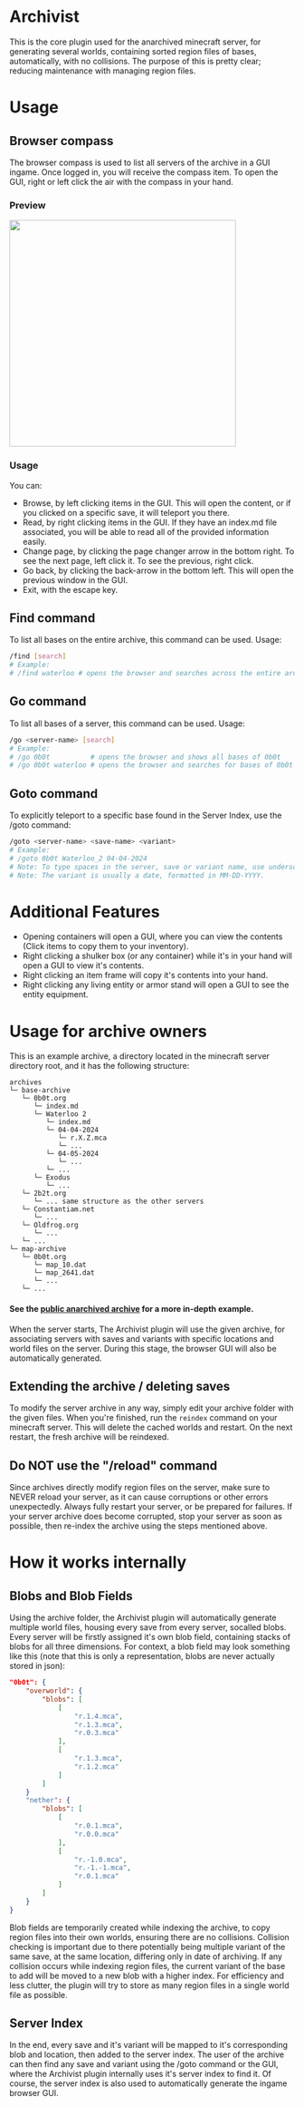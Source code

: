 # Archivist
This is the core plugin used for the anarchived minecraft server, for generating several worlds, containing sorted region files of bases, automatically, with no collisions.
The purpose of this is pretty clear; reducing maintenance with managing region files.

# Usage
## Browser compass
The browser compass is used to list all servers of the archive in a GUI ingame. Once logged in, you will receive the compass item. 
To open the GUI, right or left click the air with the compass in your hand.

### Preview
<img src="https://github.com/anarchived/archivist/assets/78901876/6a7c8317-e42c-423c-8e02-9809a3bd6432" width="400">

### Usage
You can:
- Browse, by left clicking items in the GUI. This will open the content, or if you clicked on a specific save, it will teleport you there.
- Read, by right clicking items in the GUI. If they have an index.md file associated, you will be able to read all of the provided information easily.
- Change page, by clicking the page changer arrow in the bottom right. To see the next page, left click it. To see the previous, right click.
- Go back, by clicking the back-arrow in the bottom left. This will open the previous window in the GUI.
- Exit, with the escape key.

## Find command
To list all bases on the entire archive, this command can be used. Usage:
```sh
/find [search]
# Example:
# /find waterloo # opens the browser and searches across the entire archive related to "waterloo"
```

## Go command
To list all bases of a server, this command can be used. Usage:
```sh
/go <server-name> [search]
# Example:
# /go 0b0t          # opens the browser and shows all bases of 0b0t
# /go 0b0t waterloo # opens the browser and searches for bases of 0b0t related to "waterloo"
```

## Goto command
To explicitly teleport to a specific base found in the Server Index, use the /goto command:
```sh
/goto <server-name> <save-name> <variant>
# Example:
# /goto 0b0t Waterloo_2 04-04-2024
# Note: To type spaces in the server, save or variant name, use underscores as a replacement.
# Note: The variant is usually a date, formatted in MM-DD-YYYY.
```

# Additional Features
- Opening containers will open a GUI, where you can view the contents (Click items to copy them to your inventory).
- Right clicking a shulker box (or any container) while it's in your hand will open a GUI to view it's contents.
- Right clicking an item frame will copy it's contents into your hand.
- Right clicking any living entity or armor stand will open a GUI to see the entity equipment.

# Usage for archive owners
This is an example archive, a directory located in the minecraft server directory root, and it has the following structure:
```
archives
└─ base-archive
   └─ 0b0t.org
      └─ index.md
      └─ Waterloo 2
         └─ index.md
         └─ 04-04-2024
            └─ r.X.Z.mca
            └─ ...
         └─ 04-05-2024
            └─ ...
         └─ ...
      └─ Exodus
         └─ ...
   └─ 2b2t.org
      └─ ... same structure as the other servers
   └─ Constantiam.net
      └─ ...
   └─ Oldfrog.org
      └─ ...
   └─ ...
└─ map-archive
   └─ 0b0t.org
      └─ map_10.dat
      └─ map_2641.dat
      └─ ...
   └─ ...
```
#### See the [public anarchived archive](https://github.com/anarchived/public-archive) for a more in-depth example.
When the server starts, The Archivist plugin will use the given archive, for 
associating servers with saves and variants with specific locations and world files on the server.
During this stage, the browser GUI will also be automatically generated.

## Extending the archive / deleting saves
To modify the server archive in any way, simply edit your archive folder with the given files.
When you're finished, run the `reindex` command on your minecraft server. This will delete the cached worlds and restart.
On the next restart, the fresh archive will be reindexed.

## Do NOT use the "/reload" command
Since archives directly modify region files on the server, make sure to NEVER reload your server, as it can cause corruptions or other
errors unexpectedly. Always fully restart your server, or be prepared for failures. If your server archive does become 
corrupted, stop your server as soon as possible, then re-index the archive using the steps mentioned above.

# How it works internally
## Blobs and Blob Fields
Using the archive folder, the Archivist plugin will automatically generate multiple world files, housing every save from every server, socalled blobs.
Every server will be firstly assigned it's own blob field, containing stacks of blobs for all three dimensions.
For context, a blob field may look something like this (note that this is only a representation, blobs are never actually stored in json):
```json
"0b0t": {
    "overworld": {
        "blobs": [
            [
                "r.1.4.mca",
                "r.1.3.mca",
                "r.0.3.mca"
            ],
            [
                "r.1.3.mca",
                "r.1.2.mca"
            ]
        ]
    }
    "nether": {
        "blobs": [
            [
                "r.0.1.mca",
                "r.0.0.mca"
            ],
            [
                "r.-1.0.mca",
                "r.-1.-1.mca",
                "r.0.1.mca"
            ]
        ]
    }
}
```
Blob fields are temporarily created while indexing the archive, to copy region files into their own worlds, ensuring there are no collisions.
Collision checking is important due to there potentially being multiple variant of the same save, at the same location, differing only in date of archiving.
If any collision occurs while indexing region files, the current variant of the base to add will be moved to a new blob with a higher index. 
For efficiency and less clutter, the plugin will try to store as many region files in a single world file as possible.

## Server Index
In the end, every save and it's variant will be mapped to it's corresponding blob and location, then added to the server index. 
The user of the archive can then find any save and variant using the /goto command or the GUI, where the Archivist plugin internally uses it's server index to find it.
Of course, the server index is also used to automatically generate the ingame browser GUI.
